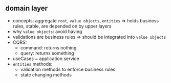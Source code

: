 ## domain layer
- concepts: aggregate `root`, `value objects`, `entities` => holds business rules, stable, are depended on by upper layers
- why `value objects`: avoid having 
- validations are business rules => should be integrated into `value objects`
- CQRS:
    - command: returns nothing
    - query: returns something
- useCases ~ application service
- `entities` methods:
    - validation methods to enforce business rules
    - state changing methods